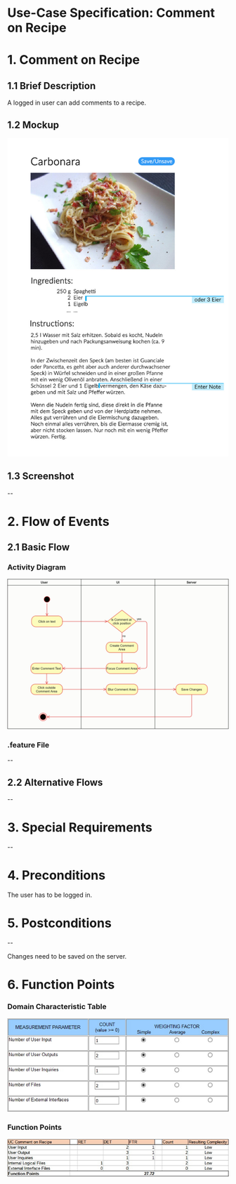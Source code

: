 # Use-Case Specification: Comment on Recipe

# 1. Comment on Recipe

## 1.1 Brief Description

A logged in user can add comments to a recipe. 

## 1.2 Mockup

![Mockup](mockup.jpg)

## 1.3 Screenshot
--

# 2. Flow of Events

## 2.1 Basic Flow

### Activity Diagram

![activity-diagram](activity-diagram.jpg)

### .feature File
--

## 2.2 Alternative Flows
--

# 3. Special Requirements
--

# 4. Preconditions

The user has to be logged in.

# 5. Postconditions
--

Changes need to be saved on the server.

# 6. Function Points

### Domain Characteristic Table

![domain_characteristic_table](domain_characteristic_table.jpg)

### Function Points

![function_points](function_points.jpg)
